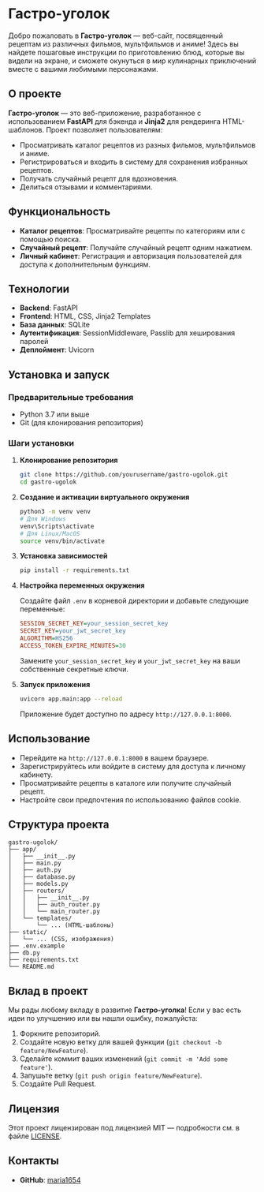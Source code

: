 # Гастро-уголок

Добро пожаловать в **Гастро-уголок** — веб-сайт, посвященный рецептам из различных фильмов, мультфильмов и аниме! Здесь вы найдете пошаговые инструкции по приготовлению блюд, которые вы видели на экране, и сможете окунуться в мир кулинарных приключений вместе с вашими любимыми персонажами.

## О проекте

**Гастро-уголок** — это веб-приложение, разработанное с использованием **FastAPI** для бэкенда и **Jinja2** для рендеринга HTML-шаблонов. Проект позволяет пользователям:

- Просматривать каталог рецептов из разных фильмов, мультфильмов и аниме.
- Регистрироваться и входить в систему для сохранения избранных рецептов.
- Получать случайный рецепт для вдохновения.
- Делиться отзывами и комментариями.

## Функциональность

- **Каталог рецептов**: Просматривайте рецепты по категориям или с помощью поиска.
- **Случайный рецепт**: Получайте случайный рецепт одним нажатием.
- **Личный кабинет**: Регистрация и авторизация пользователей для доступа к дополнительным функциям.

## Технологии

- **Backend**: FastAPI
- **Frontend**: HTML, CSS, Jinja2 Templates
- **База данных**: SQLite
- **Аутентификация**: SessionMiddleware, Passlib для хеширования паролей
- **Деплоймент**: Uvicorn

## Установка и запуск

### Предварительные требования

- Python 3.7 или выше
- Git (для клонирования репозитория)

### Шаги установки

1. **Клонирование репозитория**

   ```bash
   git clone https://github.com/yourusername/gastro-ugolok.git
   cd gastro-ugolok
   ```

2. **Создание и активации виртуального окружения**

   ```bash
   python3 -m venv venv
   # Для Windows
   venv\Scripts\activate
   # Для Linux/MacOS
   source venv/bin/activate
   ```

3. **Установка зависимостей**

   ```bash
   pip install -r requirements.txt
   ```

4. **Настройка переменных окружения**

   Создайте файл `.env` в корневой директории и добавьте следующие переменные:

   ```ini
   SESSION_SECRET_KEY=your_session_secret_key
   SECRET_KEY=your_jwt_secret_key
   ALGORITHM=HS256
   ACCESS_TOKEN_EXPIRE_MINUTES=30
   ```

   Замените `your_session_secret_key` и `your_jwt_secret_key` на ваши собственные секретные ключи.

5. **Запуск приложения**

   ```bash
   uvicorn app.main:app --reload
   ```

   Приложение будет доступно по адресу `http://127.0.0.1:8000`.

## Использование

- Перейдите на `http://127.0.0.1:8000` в вашем браузере.
- Зарегистрируйтесь или войдите в систему для доступа к личному кабинету.
- Просматривайте рецепты в каталоге или получите случайный рецепт.
- Настройте свои предпочтения по использованию файлов cookie.

## Структура проекта

```
gastro-ugolok/
├── app/
│   ├── __init__.py
│   ├── main.py
│   ├── auth.py
│   ├── database.py
│   ├── models.py
│   ├── routers/
│   │   ├── __init__.py
│   │   ├── auth_router.py
│   │   └── main_router.py
│   └── templates/
│       └── ... (HTML-шаблоны)
├── static/
│   └── ... (CSS, изображения)
├── .env.example
├── db.py
├── requirements.txt
└── README.md
```

## Вклад в проект

Мы рады любому вкладу в развитие **Гастро-уголка**! Если у вас есть идеи по улучшению или вы нашли ошибку, пожалуйста:

1. Форкните репозиторий.
2. Создайте новую ветку для вашей функции (`git checkout -b feature/NewFeature`).
3. Сделайте коммит ваших изменений (`git commit -m 'Add some feature'`).
4. Запушьте ветку (`git push origin feature/NewFeature`).
5. Создайте Pull Request.

## Лицензия

Этот проект лицензирован под лицензией MIT — подробности см. в файле [LICENSE](LICENSE).

## Контакты

- **GitHub**: [maria1654](https://github.com/maria1654)
